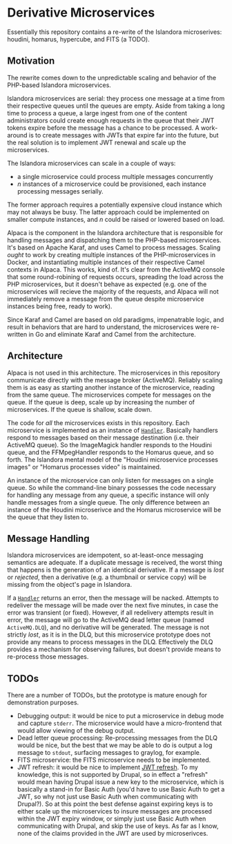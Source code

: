 # Derivative Microservices

Essentially this repository contains a re-write of the Islandora microserives: houdini, homarus, hypercube, and FITS (a TODO).

## Motivation

The rewrite comes down to the unpredictable scaling and behavior of the PHP-based Islandora microservices.  

Islandora microservices are serial: they process one message at a time from their respective queues until the queues are empty.  Aside from taking a long time to process a queue, a large ingest from one of the content administrators could create enough requests in the queue that their JWT tokens expire before the message has a chance to be processed.  A work-around is to create messages with JWTs that expire far into the future, but the real solution is to implement JWT renewal and scale up the microservices.

The Islandora microservices can scale in a couple of ways:
* a single microservice could process multiple messages concurrently
* _n_ instances of a microservice could be provisioned, each instance processing messages serially.

The former approach requires a potentially expensive cloud instance which may not always be busy.  The latter approach could be implemented on smaller compute instances, and _n_ could be raised or lowered based on load.

Alpaca is the component in the Islandora architecture that is responsible for handling messages and dispatching them to the PHP-based microservices.  It's based on Apache Karaf, and uses Camel to process messages.  Scaling _ought_ to work by creating multiple instances of the PHP-microservices in Docker, and instantiating multiple instances of their respective Camel contexts in Alpaca.  This works, kind of.  It's clear from the ActiveMQ console that some round-robining of requests occurs, spreading the load across the PHP microservices, but it doesn't behave as expected (e.g. one of the microservices will recieve the majority of the requests, and Alpaca will not immediately remove a message from the queue despite microservice instances being free, ready to work).

Since Karaf and Camel are based on old paradigms, impenatrable logic, and result in behaviors that are hard to understand, the microservices were re-written in Go and eliminate Karaf and Camel from the architecture.

## Architecture

Alpaca is not used in this architecture.  The microservices in this repository communicate directly with the message broker (ActiveMQ).  Reliably scaling them is as easy as starting another instance of the microservice, reading from the same queue.  The microservices compete for messages on the queue.  If the queue is deep, scale up by increasing the number of microservices.  If the queue is shallow, scale down.

The code for _all_ the microservices exists in this repository.  Each microservice is implemented as an instance of [`Handler`](https://github.com/jhu-idc/derivative-ms/blob/master/listener/listener.go#L51).  Basically handlers respond to messages based on their message destination (i.e. their ActiveMQ queue).  So the ImageMagick handler responds to the Houdini queue, and the FFMpegHandler responds to the Homarus queue, and so forth.  The Islandora mental model of the "Houdini microservice processes images" or "Homarus processes video" is maintained.

An instance of the microservice can only listen for messages on a single queue.  So while the command-line binary possesses the code necessary for handling any message from any queue, a specific instance will only handle messages from a single queue.  The only difference between an instance of the Houdini microserivce and the Homarus microservice will be the queue that they listen to.


## Message Handling

Islandora microservices are idempotent, so at-least-once messaging semantics are adequate.  If a duplicate message is received, the worst thing that happens is the generation of an identical derivative.  If a message is _lost_ or _rejected_, then a derivative (e.g. a thumbnail or service copy) will be missing from the object's page in Islandora.

If a [`Handler`](https://github.com/jhu-idc/derivative-ms/blob/master/listener/listener.go#L51) returns an error, then the message will be nacked.  Attempts to redeliver the message will be made over the next five minutes, in case the error was transient (or fixed).  However, if all redelivery attempts result in error, the message will go to the ActiveMQ dead letter queue (named `ActiveMQ.DLQ`), and no derivative will be generated.  The message is not strictly _lost_, as it is in the DLQ, but this microservice prototype does not provide any means to process messages in the DLQ.  Effectively the DLQ provides a mechanism for observing failures, but doesn't provide means to re-process those messages.

## TODOs

There are a number of TODOs, but the prototype is mature enough for demonstration purposes.

* Debugging output: it would be nice to put a microservice in debug mode and capture `stderr`.  The microservice would have a micro-frontend that would allow viewing of the debug output.
* Dead letter queue processing: Re-processing messages from the DLQ would be nice, but the best that we may be able to do is output a log message to `stdout`, surfacing messages to graylog, for example.
* FITS microservice: the FITS microservice needs to be implemented.
* JWT refresh: it would be nice to implement [JWT refresh](https://auth0.com/blog/refresh-tokens-what-are-they-and-when-to-use-them/).  To my knowledge, this is not supported by Drupal, so in effect a "refresh" would mean having Drupal issue a new key to the microservice, which is basically a stand-in for Basic Auth (you'd have to use Basic Auth to get a JWT, so why not just use Basic Auth when communicating with Drupal?).  So at this point the best defense against expiring keys is to either scale up the microservices to insure messages are processed within the JWT expiry window, or simply just use Basic Auth when communicating with Drupal, and skip the use of keys.  As far as I know, none of the claims provided in the JWT are used by microserivces.



